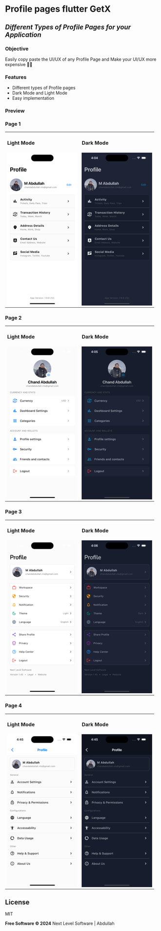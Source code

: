 # Profile pages flutter GetX
 
## _Different Types of Profile Pages for your Application_

### Objective
Easily copy paste the UI/UX of any Profile Page and Make your UI/UX more expensive 🎉🥳

### Features

- Different types of Profile pages
- Dark Mode and Light Mode
- Easy implementation

### Preview

<html>
    <h3>Page 1</h3>
    <table>
        <tr>
            <td>
                <h3>Light Mode</h3>
            </td>
            <td>
                <h3>Dark Mode</h3>
            </td>
        </tr>
        <tr>
            <td>
                <img src="https://github.com/chandabdullah/profile-pages-flutter-getx/blob/main/assets/images/profile_1/profile_1_light.png" height="500" alt="profile_1_light.png"/>
            </td>
            <td>
                <img src="https://github.com/chandabdullah/profile-pages-flutter-getx/blob/main/assets/images/profile_1/profile_1_dark.png" height="500" alt="profile_1_dark.png"/>
            </td>
        </tr>
    </table>
    <h3>Page 2</h3>
    <table>
        <tr>
            <td>
                <h3>Light Mode</h3>
            </td>
            <td>
                <h3>Dark Mode</h3>
            </td>
        </tr>
        <tr>
            <td>
                <img src="https://github.com/chandabdullah/profile-pages-flutter-getx/blob/main/assets/images/profile_2/profile_2_light.png" height="500" alt="profile_2_light.png"/>
            </td>
            <td>
                <img src="https://github.com/chandabdullah/profile-pages-flutter-getx/blob/main/assets/images/profile_2/profile_2_dark.png" height="500" alt="profile_2_dark.png"/>
            </td>
        </tr>
    </table>
    <h3>Page 3</h3>
    <table>
        <tr>
            <td>
                <h3>Light Mode</h3>
            </td>
            <td>
                <h3>Dark Mode</h3>
            </td>
        </tr>
        <tr>
            <td>
                <img src="https://github.com/chandabdullah/profile-pages-flutter-getx/blob/main/assets/images/profile_3/profile_3_light.png" height="500" alt="profile_3_light.png"/>
            </td>
            <td>
                <img src="https://github.com/chandabdullah/profile-pages-flutter-getx/blob/main/assets/images/profile_3/profile_3_dark.png" height="500" alt="profile_3_dark.png"/>
            </td>
        </tr>
    </table>
    <h3>Page 4</h3>
    <table>
        <tr>
            <td>
                <h3>Light Mode</h3>
            </td>
            <td>
                <h3>Dark Mode</h3>
            </td>
        </tr>
        <tr>
            <td>
                <img src="https://github.com/chandabdullah/profile-pages-flutter-getx/blob/main/assets/images/profile_4/profile_4_light.png" height="500" alt="profile_4_light.png"/>
            </td>
            <td>
                <img src="https://github.com/chandabdullah/profile-pages-flutter-getx/blob/main/assets/images/profile_4/profile_4_dark.png" height="500" alt="profile_4_dark.png"/>
            </td>
        </tr>
    </table>
</html>

## License

MIT

**Free Software © 2024**
Next Level Software | Abdullah